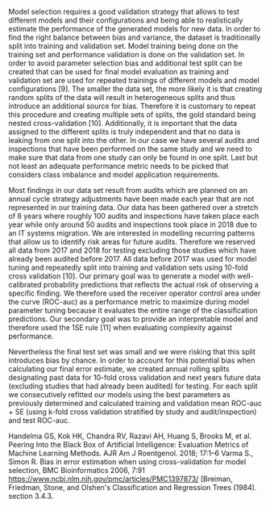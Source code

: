 Model selection requires a good validation strategy that allows to test different models and their configurations and being able to realistically estimate the performance of the generated models for new data. In order to find the right balance between bias and variance, the dataset is traditionally split into training and validation set. Model training being done on the training set and performance validation is done on the validation set. In order to avoid parameter selection bias and additional test split can be created that can be used for final model evaluation as training and validation set are used for repeated trainings of different models and model configurations [9]. The smaller the data set, the more likely it is that creating random splits of the data will result in heterogeneous splits and thus introduce an additional source for bias. Therefore it is customary to repeat this procedure and creating multiple sets of splits, the gold standard being nested cross-validation [10]. Additionally, it is important that the data assigned to the different splits is truly independent and that no data is leaking from one split into the other. In our case we have several audits and inspections that have been performed on the same study and we need to make sure that data from one study can only be found in one split. Last but not least an adequate performance metric needs to be picked that considers class imbalance and model application requirements.

Most findings in our data set result from audits which are planned on an annual cycle strategy adjustments have been made each year that are not represented in our training data. Our data has been gathered over a stretch of 8 years where roughly 100 audits and inspections have taken place each year while only around 50 audits and inspections took place in 2018 due to an  IT systems migration. We are interested in modelling recurring patterns that allow us to identify risk areas for future audits. Therefore we reserved all data from 2017 and 2018 for testing excluding those studies which have already been audited before 2017. All data before 2017 was used for model tuning and repeatedly split into training and validation sets using 10-fold cross validation [10]. Our primary goal was to generate a model with well-calibrated probability predictions that reflects the actual risk of observing a specific finding. We therefore used the receiver operator control area under the curve (ROC-auc) as a performance metric to maximize during model parameter tuning because it evaluates the entire range of the classification predictions. Our secondary goal was to provide an interpretable model and therefore used the 1SE rule [11] when evaluating complexity against performance. 

Nevertheless the final test set was small and we were risking that this split introduces bias by chance. In order to account for this potential bias when calculating our final error estimate, we created annual rolling splits designating past data for 10-fold cross validation and next years future data (excluding studies that had already been audited) for testing. For each split we consecutively refitted our models using the best parameters as previously determined and calculated training and validation mean ROC-auc + SE (using k-fold cross validation stratified by study and audit/inspection) and test ROC-auc.


Handelma GS, Kok HK, Chandra RV, Razavi AH, Huang S, Brooks M, et al. Peering Into the Black Box of Artificial Intelligence: Evaluation Metrics of Machine Learning Methods. AJR Am J Roentgenol. 2018; 17:1–6
Varma S., Simon R. Bias in error estimation when using cross-validation for model selection, BMC Bioinformatics 2006, 7:91
https://www.ncbi.nlm.nih.gov/pmc/articles/PMC1397873/
[Breiman, Friedman, Stone, and Olshen's Classification and Regression Trees (1984). section 3.4.3.
